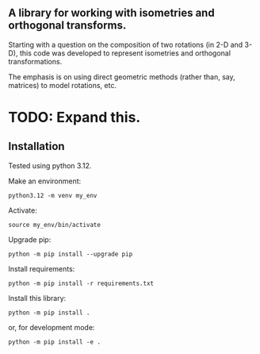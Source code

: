 ## A library for working with isometries and orthogonal transforms.

Starting with a question on the composition of two rotations (in 2-D and 3-D),
this code was developed to represent isometries and orthogonal transformations.

The emphasis is on using direct geometric methods (rather than, say, matrices)
to model rotations, etc.



# TODO: Expand this.


## Installation

Tested using python 3.12.

Make an environment:

    python3.12 -m venv my_env

Activate:

    source my_env/bin/activate

Upgrade pip:

    python -m pip install --upgrade pip

Install requirements:

    python -m pip install -r requirements.txt

Install this library:

    python -m pip install .

or, for development mode:

    python -m pip install -e .